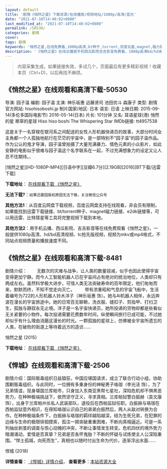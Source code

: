 ```yaml
---
layout: default
title: '剧情《悄然之星》下载资源/在线播放/视频地址/1080p/高清/蓝光'
date: "2021-07-10T14:40:02+0800"
last_modified_at: "2021-07-10T14:40:02+0800"
permalink: /50530/
categories: 剧情
cover:
tags: 剧情
keywords: '悄然之星,在线免费看,1080p高清,bt种子,torrent,百度云盘,magnet,磁力链,迅雷下载资源'
description: '《悄然之星》在线云播放手机西瓜影院吉吉影音免费看，1080p高清bd/hd未删减完整版和tc抢先枪版，mkv/mp4格式，附带bt/torrent种子、magnet/磁力链、百度云盘、网盘资源迅雷下载链接'
---
```


>内容采集生成，如果链接失效，多试几个，页面最后有更多精彩视频！收藏本页（Ctrl+D)，以后再找不麻烦。


## 《悄然之星》在线观看和高清下载-50530

导演: 园子温 编剧: 园子温 主演: 神乐坂惠 远藤贤司 池田优斗 森康子 类型: 剧情 官方网站: hisohisoboshi.jp 制片国家/地区: 日本 语言: 日语 上映日期: 2015-09-14(多伦多国际电影节) 2016-05-14(日本) 片长: 101分钟 又名: 耳语星球(港) 悄然的星 窸窣的星球 Hiso hiso boshi The Whispering Star IMDb链接: tt4957538

这是关于一名穿梭在银河系之间配送的女性人形机器快递员的故事，大部分时间女主角都一个人孤独地航行在茫茫的宇宙中，是一部特别不“园子温”的园子温作品。作为公认的鬼才导演，园子温曾拍摄了大量充满暴力、情色元素的小众影片，如此安静的电影似乎很难与园子温这个名字联系在一起，不过充满想象力的设定又让人忍不住期待。、


[悄然之星][HD-1080P-MP4][日语中字][豆瓣6.7分][2.19GB][2016][BT下载/迅雷下载]

**下载地址**： [在线观看下载 《悄然之星》](https://www.btdx8.com/torrent/the_whispering_star_2016.html) 


**无法下载?**：`如果迅雷因版权原因无法下载，关注微信公众号 `

**其他方法1**：从百度云网盘下载视频，百度云网盘支持在线观看，非会员有限制，如果能找到迅雷下载链接、bt/torrent种子、magnet磁力链接、e2dk链接等，可以用迅雷、比特彗星等工具将完整视频下载到本地。

**其他方法2**：用手机云播、西瓜影院、吉吉影音等在线免费观看《悄然之星》，一般提供1080p高清、hd/bd高清视频、tc抢先版视频，视频为mkv或mp4格式，不同站点视频质量和播放速度不同。


## 《悄然之星》在线观看和高清下载-8481

剧情介绍： 　　无数次的灾难与战争，让人类的数量锐减，似乎也因此使得宇宙变得更加宁静。而今人工智能机器人已在宇宙间占有绝对的统治地位，人类却只有两成左右。虽然科学极大进步，可惜人类无法突破寿命的百年限定，他们匆匆而来，默默而终，不知不觉走向灭亡。 　　带有浓重昭和气息的宇宙飞船中，生活着编号为722的人形机器人铃木洋子（神乐坂惠 饰）。她与AI机器人相伴，永远奔波在漫长的宇宙旅途中。她的日常百无聊赖，洗衣服、缝扣子、剪指甲、打扫卫生，孤独与静寂永无止境。洋子是一名宇宙快递员，她所投递的货物却都是些看似无关紧要的小物件。每次投递需要花费数年时间，纵使瞬间旅行已成可能，不过她却似乎有什么理由消磨这漫长的时光。一颗孤独的星球上，仿佛被全宇宙所遗忘的人类，在破败的街道上等待着远方的造访……


悄然之星 (2015)

**下载地址**： [在线观看下载 《悄然之星》](https://www.btbtdy.me/btdy/dy10908.html) 


## 《悍城》在线观看和高清下载-2506

剧情介绍：国际贩毒组织日益猖狂，中国应堪国请求，成立了联合行动小组，协助围剿贩毒组织。与此同时，一位拥有多重身份的神秘男子珞珈（李光洁 饰），为了兄弟情谊，现身堪国兰库帕市，只身加入东南亚黑帮七星社，深陷危机却不惧黑恶势力，在种种极端挑战下，依然坚守正义，寻求真相。兰库帕狱警白振赫（袁文康 饰），出身于兰库帕州长私人武装部队，退役后在西帕监狱任职。白振赫与珞珈在西帕监狱意外相识，在得知珞珈认识自己的弟弟白振然后，两人从敌对转换为合作。在种种极端条件下，白振赫与珞珈的羁绊越陷越深，结为生死兄弟，在犯罪的边缘与生命的极限徘徊摸索，孤注一掷突破重重困难，不断向真相逼近。可是一系列抽丝剥茧的调查与惊心动魄的冲突，不断让事情发生转变。危机四伏的境外势力暗潮涌动，爱情是否真挚？兄弟是否各怀鬼胎？不断的怀疑与试炼使主人公深陷重围。“悍土孤城，向死而生”，真相也以随时付出生命为代价，逐渐浮出水面……


悍城 (2018)

**详情查看**： [《悍城》详情介绍](/movie/2506/)， **查看更多**：[本站资源大全](/movie/t/all/)

